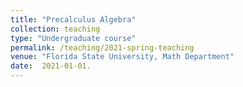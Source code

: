 ```yaml
---
title: "Precalculus Algebra"
collection: teaching
type: "Undergraduate course"
permalink: /teaching/2021-spring-teaching
venue: "Florida State University, Math Department"
date:  2021-01-01.
---
```


<!-- This is a description of a teaching experience. You can use markdown like any other post.-->
<!--
Heading 1
======

Heading 2
======

Heading 3
======
-->
